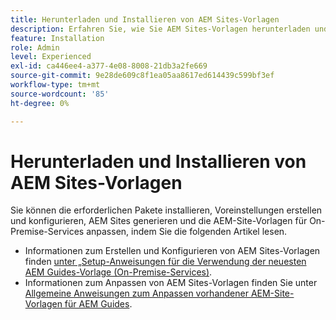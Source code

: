 ```yaml
---
title: Herunterladen und Installieren von AEM Sites-Vorlagen
description: Erfahren Sie, wie Sie AEM Sites-Vorlagen herunterladen und installieren
feature: Installation
role: Admin
level: Experienced
exl-id: ca446ee4-a377-4e08-8008-21db3a2fe669
source-git-commit: 9e28de609c8f1ea05aa8617ed614439c599bf3ef
workflow-type: tm+mt
source-wordcount: '85'
ht-degree: 0%

---
```


# Herunterladen und Installieren von AEM Sites-Vorlagen

Sie können die erforderlichen Pakete installieren, Voreinstellungen erstellen und konfigurieren, AEM Sites generieren und die AEM-Site-Vorlagen für On-Premise-Services anpassen, indem Sie die folgenden Artikel lesen.

- Informationen zum Erstellen und Konfigurieren von AEM Sites-Vorlagen finden [ unter „Setup-Anweisungen für die Verwendung der neuesten AEM Guides-Vorlage (On-Premise-Services)](../knowledge-base/kb-articles/publishing/download-install-aem-sites-templates-prem-kb.md).
- Informationen zum Anpassen von AEM Sites-Vorlagen finden Sie unter [Allgemeine Anweisungen zum Anpassen vorhandener AEM-Site-Vorlagen für AEM Guides](../knowledge-base/kb-articles/publishing/customize-exsisting-site-template-kb.md).

